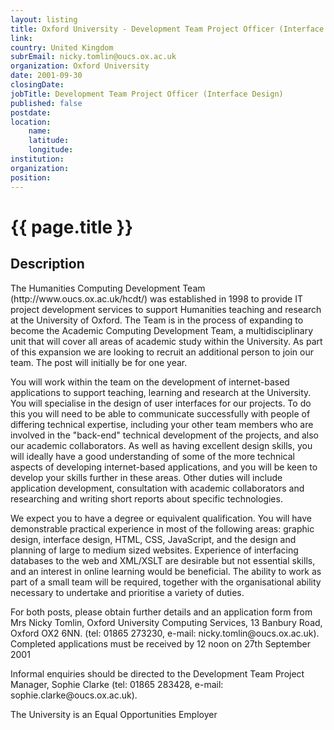 ```yaml
---
layout: listing
title: Oxford University - Development Team Project Officer (Interface Design)
link:
country: United Kingdom
subrEmail: nicky.tomlin@oucs.ox.ac.uk
organization: Oxford University 
date: 2001-09-30
closingDate: 
jobTitle: Development Team Project Officer (Interface Design)
published: false
postdate:
location:
	name: 
	latitude: 
	longitude: 
institution: 
organization: 
position: 
--- 
```



# {{ page.title }}

## Description


<p>The Humanities Computing Development Team (http://www.oucs.ox.ac.uk/hcdt/) was established in 1998 to provide IT project development services to support Humanities teaching and research at the University of Oxford. The Team is in the process of expanding to become the Academic Computing Development Team, a multidisciplinary unit that will cover all areas of academic study within the University. As part of this expansion we are looking to recruit an additional person to join our team. The post will initially be for one year.</p>

<p>You will work within the team on the development of internet-based applications to support teaching, learning and research at the University. You will specialise in the design of user interfaces for our projects. To do this you will need to be able to communicate successfully with people of differing technical expertise, including your other team members who are involved in the "back-end" technical development of the projects, and also our academic collaborators. As well as having excellent design skills, you will ideally have a good understanding of some of the more technical aspects of developing internet-based applications, and you will be keen to develop your skills further in these areas. Other duties will include application development, consultation with academic collaborators and researching and writing short reports about specific technologies.</p>

<p>We expect you to have a degree or equivalent qualification. You will have demonstrable practical experience in most of the following areas: graphic design, interface design, HTML, CSS, JavaScript, and the design and planning of large to medium sized websites. Experience of interfacing databases to the web and XML/XSLT are desirable but not essential skills, and an interest in online learning would be beneficial. The ability to work as part of a small team will be required, together with the organisational ability necessary to undertake and prioritise a variety of duties.</p>

<p>For both posts, please obtain further details and an application form from Mrs Nicky Tomlin, Oxford University Computing Services, 13 Banbury Road, Oxford OX2 6NN. (tel: 01865 273230, e-mail: nicky.tomlin@oucs.ox.ac.uk). Completed applications must be received by 12 noon on 27th September 2001</p>

<p>Informal enquiries should be directed to the Development Team Project Manager, Sophie Clarke (tel: 01865 283428, e-mail: sophie.clarke@oucs.ox.ac.uk).</p>

<p>The University is an Equal Opportunities Employer
</p>
